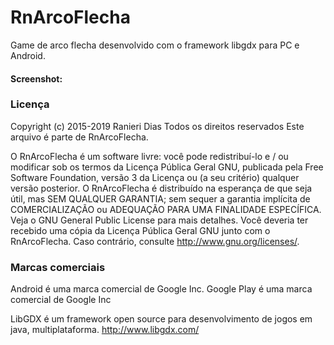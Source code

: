 # RnArcoFlecha
Game de arco flecha desenvolvido com o framework libgdx para PC e Android.

#### Screenshot:


### Licença
Copyright (c) 2015-2019 Ranieri Dias 
Todos os direitos reservados
Este arquivo é parte de RnArcoFlecha.

O RnArcoFlecha é um software livre: você pode redistribuí-lo e / ou modificar
sob os termos da Licença Pública Geral GNU, publicada pela
Free Software Foundation, versão 3 da Licença ou
(a seu critério) qualquer versão posterior.
O RnArcoFlecha é distribuído na esperança de que seja útil,
mas SEM QUALQUER GARANTIA; sem sequer a garantia implícita de
COMERCIALIZAÇÃO ou ADEQUAÇÃO PARA UMA FINALIDADE ESPECÍFICA. Veja o
GNU General Public License para mais detalhes.
Você deveria ter recebido uma cópia da Licença Pública Geral GNU
junto com o RnArcoFlecha. Caso contrário, consulte http://www.gnu.org/licenses/.

### Marcas comerciais
Android é uma marca comercial de Google Inc. Google Play é uma marca comercial de Google Inc 

LibGDX é um framework open source para desenvolvimento de jogos em java, multiplataforma.
http://www.libgdx.com/
